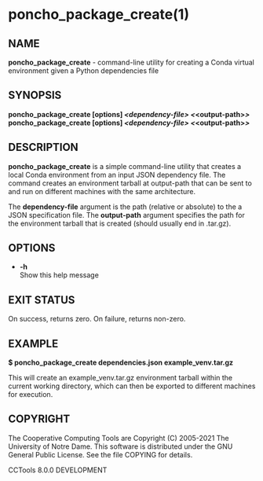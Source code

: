 






















# poncho_package_create(1)

## NAME
**poncho_package_create** - command-line utility for creating a Conda virtual environment given a Python dependencies file

## SYNOPSIS

**poncho_package_create [options] _&lt;dependency-file&gt;_ _&lt;_&lt;output-path&gt;_&gt;_**
**poncho_package_create [options] _&lt;dependency-file&gt;_ _&lt;_&lt;output-path&gt;_&gt;_**

## DESCRIPTION

**poncho_package_create** is a simple command-line utility that creates a local Conda environment from an input JSON dependency file.
The command creates an environment tarball at output-path that can be sent to and run on different machines with the same architecture.

The **dependency-file** argument is the path (relative or absolute) to the a JSON specification file. The **output-path** argument specifies the path for the environment tarball that is created
(should usually end in .tar.gz).

## OPTIONS

- **-h**<br />        Show this help message

## EXIT STATUS

On success, returns zero. On failure, returns non-zero.

## EXAMPLE

**$ poncho_package_create dependencies.json example_venv.tar.gz**

This will create an example_venv.tar.gz environment tarball within the current working directory, which can then be exported to different machines for execution.

## COPYRIGHT

The Cooperative Computing Tools are Copyright (C) 2005-2021 The University of Notre Dame.  This software is distributed under the GNU General Public License.  See the file COPYING for details.

CCTools 8.0.0 DEVELOPMENT
